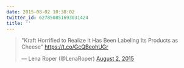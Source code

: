 ```yaml
---
date: 2015-08-02 10:38:02
twitter_id: 627850851693031424
title: ''
---
```


<blockquote class="twitter-tweet"><p lang="en" dir="ltr">&quot;Kraft Horrified to Realize It Has Been Labeling Its Products as Cheese&quot; <a href="https://t.co/GcQBeohUGr">https://t.co/GcQBeohUGr</a></p>&mdash; Lena Roper (@LenaRoper) <a href="https://twitter.com/LenaRoper/status/627847514239143941?ref_src=twsrc%5Etfw">August 2, 2015</a></blockquote>
<script async src="https://platform.twitter.com/widgets.js" charset="utf-8"></script>
